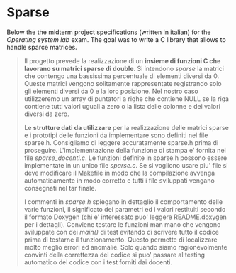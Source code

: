 # Sparse

Below the the midterm project specifications (written in italian) for the *Operating system lab* exam. The goal was to write a C library that allows to handle sparce matrices.

> Il progetto prevede la realizzazione di un **insieme di funzioni C che lavorano su matrici sparse di double**. Si intendono *sparse* la matrici che contengo una bassissima percentuale di elementi diversi da 0. Queste matrici vengono solitamente rappresentate registrando solo gli elementi diversi da 0 e la loro posizione. Nel nostro caso utilizzeremo un array di puntatori a righe che contiene NULL se la riga contiene tutti valori uguali a zero o la lista delle colonne e dei valori diversi da zero.
>
> Le **strutture dati da utilizzare** per la realizzazione delle matrici sparse e i prototipi delle funzioni da implementare sono definiti nel file sparse.h. Consigliamo di leggere accuratamente sparse.h prima di proseguire. L'implementazione della funzione di stampa e' fornita nel file *sparse_docenti.c*. Le funzioni definite in sparse.h possono essere implementate in un unico file *sparse.c*.  Se si vogliono usare piu' file si deve modificare il Makefile in modo che la compilazione avvenga automaticamente in modo corretto e tutti i file sviluppati vengano consegnati nel tar finale.
>
> I commenti in *sparse.h* spiegano in dettaglio il comportamento delle varie funzioni, il significato dei parametri ed i valori restituiti secondo il formato Doxygen (chi e' interessato puo' leggere README.doxygen per i dettagli). Conviene testare le funzioni man mano che vengono sviluppate con dei *main()* di test evitando di scrivere tutto il codice prima di testarne il funzionamento. Questo permette di localizzare molto meglio errori ed anomalie. Solo quando siamo ragionevolmente convinti della correttezza del codice si puo' passare al testing automatico del codice con i test forniti dai docenti.
